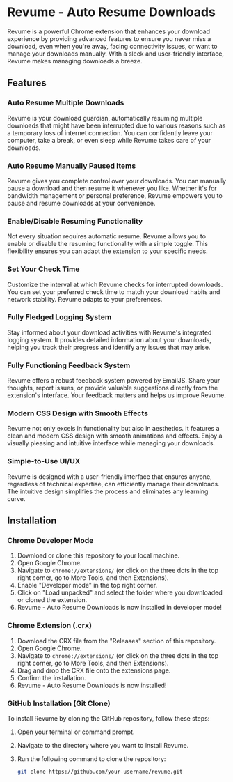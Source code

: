 # Revume - Auto Resume Downloads

Revume is a powerful Chrome extension that enhances your download experience by providing advanced features to ensure you never miss a download, even when you're away, facing connectivity issues, or want to manage your downloads manually. With a sleek and user-friendly interface, Revume makes managing downloads a breeze.

## Features

### Auto Resume Multiple Downloads

Revume is your download guardian, automatically resuming multiple downloads that might have been interrupted due to various reasons such as a temporary loss of internet connection. You can confidently leave your computer, take a break, or even sleep while Revume takes care of your downloads.

### Auto Resume Manually Paused Items

Revume gives you complete control over your downloads. You can manually pause a download and then resume it whenever you like. Whether it's for bandwidth management or personal preference, Revume empowers you to pause and resume downloads at your convenience.

### Enable/Disable Resuming Functionality

Not every situation requires automatic resume. Revume allows you to enable or disable the resuming functionality with a simple toggle. This flexibility ensures you can adapt the extension to your specific needs.

### Set Your Check Time

Customize the interval at which Revume checks for interrupted downloads. You can set your preferred check time to match your download habits and network stability. Revume adapts to your preferences.

### Fully Fledged Logging System

Stay informed about your download activities with Revume's integrated logging system. It provides detailed information about your downloads, helping you track their progress and identify any issues that may arise.

### Fully Functioning Feedback System

Revume offers a robust feedback system powered by EmailJS. Share your thoughts, report issues, or provide valuable suggestions directly from the extension's interface. Your feedback matters and helps us improve Revume.

### Modern CSS Design with Smooth Effects

Revume not only excels in functionality but also in aesthetics. It features a clean and modern CSS design with smooth animations and effects. Enjoy a visually pleasing and intuitive interface while managing your downloads.

### Simple-to-Use UI/UX

Revume is designed with a user-friendly interface that ensures anyone, regardless of technical expertise, can efficiently manage their downloads. The intuitive design simplifies the process and eliminates any learning curve.

## Installation

### Chrome Developer Mode

1. Download or clone this repository to your local machine.
2. Open Google Chrome.
3. Navigate to `chrome://extensions/` (or click on the three dots in the top right corner, go to More Tools, and then Extensions).
4. Enable "Developer mode" in the top right corner.
5. Click on "Load unpacked" and select the folder where you downloaded or cloned the extension.
6. Revume - Auto Resume Downloads is now installed in developer mode!

### Chrome Extension (.crx)

1. Download the CRX file from the "Releases" section of this repository.
2. Open Google Chrome.
3. Navigate to `chrome://extensions/` (or click on the three dots in the top right corner, go to More Tools, and then Extensions).
4. Drag and drop the CRX file onto the extensions page.
5. Confirm the installation.
6. Revume - Auto Resume Downloads is now installed!

### GitHub Installation (Git Clone)

To install Revume by cloning the GitHub repository, follow these steps:

1. Open your terminal or command prompt.
2. Navigate to the directory where you want to install Revume.
3. Run the following command to clone the repository:

   ```bash
   git clone https://github.com/your-username/revume.git
